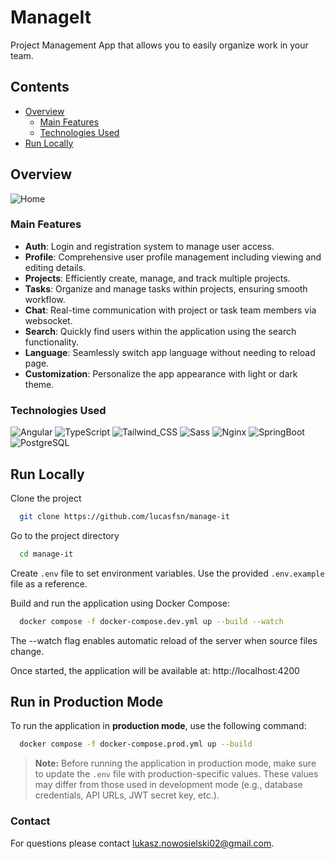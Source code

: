# ManageIt

Project Management App that allows you to easily organize work in your team.

## Contents

- [Overview](#overview)
  - [Main Features](#main-features)
  - [Technologies Used](#technologies-used)
- [Run Locally](#run-locally)

## Overview

![Home](https://i.ibb.co/18vb0yv/2.png)

### Main Features

- **Auth**: Login and registration system to manage user access.
- **Profile**: Comprehensive user profile management including viewing and editing details.
- **Projects**: Efficiently create, manage, and track multiple projects.
- **Tasks**: Organize and manage tasks within projects, ensuring smooth workflow.
- **Chat**: Real-time communication with project or task team members via websocket.
- **Search**: Quickly find users within the application using the search functionality.
- **Language**: Seamlessly switch app language without needing to reload page.
- **Customization**: Personalize the app appearance with light or dark theme.

### Technologies Used

![Angular](https://img.shields.io/badge/Angular-DD0031?style=for-the-badge&logo=angular&logoColor=white)
![TypeScript](https://img.shields.io/badge/TypeScript-007ACC?style=for-the-badge&logo=typescript&logoColor=white)
![Tailwind_CSS](https://img.shields.io/badge/Tailwind_CSS-38B2AC?style=for-the-badge&logo=tailwind-css&logoColor=white)
![Sass](https://img.shields.io/badge/Sass-CC6699?style=for-the-badge&logo=sass&logoColor=white)
![Nginx](https://img.shields.io/badge/Nginx-009639?style=for-the-badge&logo=nginx&logoColor=white)
![SpringBoot](https://img.shields.io/badge/Spring_Boot-6DB33F?style=for-the-badge&logo=spring-boot&logoColor=white)
![PostgreSQL](https://img.shields.io/badge/PostgreSQL-316192?style=for-the-badge&logo=postgresql&logoColor=white)

## Run Locally

Clone the project

```bash
  git clone https://github.com/lucasfsn/manage-it
```

Go to the project directory

```bash
  cd manage-it
```

Create `.env` file to set environment variables. Use the provided `.env.example` file as a reference.

Build and run the application using Docker Compose:

```bash
  docker compose -f docker-compose.dev.yml up --build --watch
```

The --watch flag enables automatic reload of the server when source files change.

Once started, the application will be available at:
http://localhost:4200

## Run in Production Mode

To run the application in **production mode**, use the following command:

```bash
  docker compose -f docker-compose.prod.yml up --build
```

> **Note:** Before running the application in production mode, make sure to update the `.env` file with production-specific values. These values may differ from those used in development mode (e.g., database credentials, API URLs, JWT secret key, etc.).

### Contact

For questions please contact [lukasz.nowosielski02@gmail.com](mailto:lukasz.nowosielski02@gmail.com).
